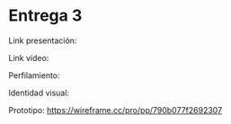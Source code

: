 # Entrega 3

Link presentación: 

Link video: 

Perfilamiento:

Identidad visual:

Prototipo: https://wireframe.cc/pro/pp/790b077f2692307
